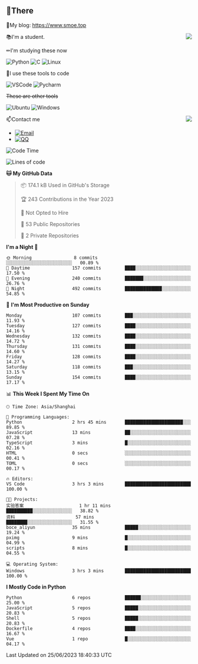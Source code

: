 
## 👏There

📰My blog: https://www.smoe.top

<img align="right" src="https://github-readme-stats.vercel.app/api/top-langs/?username=AkashiCoin"/>


📚I'm a student.

✏I'm studying these now

![Python](https://img.shields.io/badge/-Python-blue?style=flat-square&logo=Python&logoColor=fff)
![C](https://img.shields.io/badge/-C-585858?style=flat-square&logo=C&logoColor=fff)
![Linux](https://img.shields.io/badge/-Linux-black?style=flat-square&logo=Linux&logoColor=fff)

🔨I use these tools to code

![VSCode](https://img.shields.io/badge/-VSCode-blue?style=flat-square&logo=visualstudiocode&logoColor=fff)
![Pycharm](https://img.shields.io/badge/-Pycharm-green?style=flat-square&logo=pycharm&logoColor=fff)

 ~~These are other tools~~

![Ubuntu](https://img.shields.io/badge/-Ubuntu-orange?style=flat-square&logo=Ubuntu&logoColor=fff)
![Windows](https://img.shields.io/badge/-Windows-blue?style=flat-square&logo=Windows&logoColor=fff)

<img align="right" src="https://github-readme-stats.vercel.app/api?username=AkashiCoin" />


📫Contact me

* [![Email](https://img.shields.io/badge/Email-l1040186796@gmail.com-1?style=social&logoColor=fff)](mailto:l1040186796@gmail.com)
* [![QQ](https://img.shields.io/badge/QQ-1040186796-1?style=social&logoColor=fff)](tencent://AddContact/?fromId=45&fromSubId=1&subcmd=all&uin=1040186796&website=www.oicqzone.com)

<!--START_SECTION:waka-->
![Code Time](http://img.shields.io/badge/Code%20Time-799%20hrs%208%20mins-blue)

![Lines of code](https://img.shields.io/badge/From%20Hello%20World%20I%27ve%20Written-243.0%20thousand%20lines%20of%20code-blue)

**🐱 My GitHub Data** 

> 📦 174.1 kB Used in GitHub's Storage 
 > 
> 🏆 243 Contributions in the Year 2023
 > 
> 🚫 Not Opted to Hire
 > 
> 📜 53 Public Repositories 
 > 
> 🔑 2 Private Repositories 
 > 
**I'm a Night 🦉** 

```text
🌞 Morning                8 commits           ░░░░░░░░░░░░░░░░░░░░░░░░░   00.89 % 
🌆 Daytime                157 commits         ████░░░░░░░░░░░░░░░░░░░░░   17.50 % 
🌃 Evening                240 commits         ███████░░░░░░░░░░░░░░░░░░   26.76 % 
🌙 Night                  492 commits         ██████████████░░░░░░░░░░░   54.85 % 
```
📅 **I'm Most Productive on Sunday** 

```text
Monday                   107 commits         ███░░░░░░░░░░░░░░░░░░░░░░   11.93 % 
Tuesday                  127 commits         ████░░░░░░░░░░░░░░░░░░░░░   14.16 % 
Wednesday                132 commits         ████░░░░░░░░░░░░░░░░░░░░░   14.72 % 
Thursday                 131 commits         ████░░░░░░░░░░░░░░░░░░░░░   14.60 % 
Friday                   128 commits         ████░░░░░░░░░░░░░░░░░░░░░   14.27 % 
Saturday                 118 commits         ███░░░░░░░░░░░░░░░░░░░░░░   13.15 % 
Sunday                   154 commits         ████░░░░░░░░░░░░░░░░░░░░░   17.17 % 
```


📊 **This Week I Spent My Time On** 

```text
🕑︎ Time Zone: Asia/Shanghai

💬 Programming Languages: 
Python                   2 hrs 45 mins       ██████████████████████░░░   89.85 % 
JavaScript               13 mins             ██░░░░░░░░░░░░░░░░░░░░░░░   07.28 % 
TypeScript               3 mins              █░░░░░░░░░░░░░░░░░░░░░░░░   02.16 % 
HTML                     0 secs              ░░░░░░░░░░░░░░░░░░░░░░░░░   00.41 % 
TOML                     0 secs              ░░░░░░░░░░░░░░░░░░░░░░░░░   00.17 % 

🔥 Editors: 
VS Code                  3 hrs 3 mins        █████████████████████████   100.00 % 

🐱‍💻 Projects: 
实验答案                     1 hr 11 mins        ██████████░░░░░░░░░░░░░░░   38.82 % 
资料                       57 mins             ████████░░░░░░░░░░░░░░░░░   31.55 % 
boce_aliyun              35 mins             █████░░░░░░░░░░░░░░░░░░░░   19.24 % 
pximg                    9 mins              █░░░░░░░░░░░░░░░░░░░░░░░░   04.99 % 
scripts                  8 mins              █░░░░░░░░░░░░░░░░░░░░░░░░   04.55 % 

💻 Operating System: 
Windows                  3 hrs 3 mins        █████████████████████████   100.00 % 
```

**I Mostly Code in Python** 

```text
Python                   6 repos             ██████░░░░░░░░░░░░░░░░░░░   25.00 % 
JavaScript               5 repos             █████░░░░░░░░░░░░░░░░░░░░   20.83 % 
Shell                    5 repos             █████░░░░░░░░░░░░░░░░░░░░   20.83 % 
Dockerfile               4 repos             ████░░░░░░░░░░░░░░░░░░░░░   16.67 % 
Vue                      1 repo              █░░░░░░░░░░░░░░░░░░░░░░░░   04.17 % 
```




 Last Updated on 25/06/2023 18:40:33 UTC
<!--END_SECTION:waka-->
